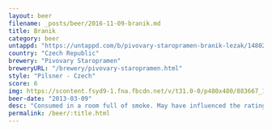 ```yaml
---
layout: beer
filename: _posts/beer/2016-11-09-branik.md
title: Branik
category: beer
untappd: "https://untappd.com/b/pivovary-staropramen-branik-lezak/148026"
country: "Czech Republic"
brewery: "Pivovary Staropramen"
breweryURL: "/brewery/pivovary-staropramen.html"
style: "Pilsner - Czech"
score: 6
img: https://scontent.fsyd9-1.fna.fbcdn.net/v/t31.0-0/p480x480/883667_10151563848553745_1919030008_o.jpg?_nc_cat=111&_nc_sid=e007fa&_nc_ohc=5vGZhh3X_M8AX_2WZ3C&_nc_ht=scontent.fsyd9-1.fna&_nc_tp=6&oh=7a2160181e37f7cfe703ac16c8500577&oe=5F491A28
beer-date: "2013-03-09"
desc: "Consumed in a room full of smoke. May have influenced the rating"
permalink: /beer/:title.html
---
```

